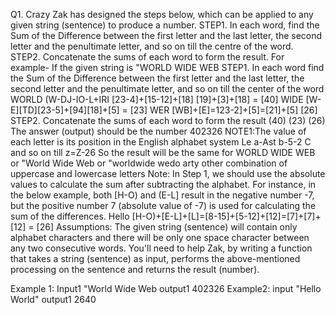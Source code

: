 Q1. Crazy Zak has designed the steps below, which can be applied to any given string (sentence) to produce a number.
STEP1. In each word, find the Sum of the Difference between the first letter and the last letter, the second letter and the penultimate letter, and so on till the centre of the word.
STEP2. Concatenate the sums of each word to form the result.
For example-
If the given string is "WORLD WIDE WEB
STEP1. In each word find the Sum of the Difference between the first letter and the last letter, the second letter and the penultimate letter, and so on till the center of the word
WORLD (W-DJ-IO-L+IRI [23-4]+[15-12]+[18] [19]+[3]+[18] = [40]
WIDE [W-E][TD][23-5]+[94][18]+[5] = [23] WER [WB]+[E]=123-2]+[5]=[21]+[5] [26]
STEP2. Concatenate the sums of each word to form the result
(40) (23) (26)
The answer (output) should be the number 402326
NOTE1:The value of each letter is its position in the English alphabet system Le a-Ast b-5-2 C and so on till z=Z-26
So the result will be the same for WORLD WIDE WEB or "World Wide Web or "worldwide wedo arty other combination of uppercase and lowercase letters 
Note: In Step 1, we should use the absolute values to calculate the sum after subtracting the alphabet. For instance, in the below example, both [H-O) and (E-L] result in the negative number -7, but the positive number 7 (absolute value of -7) is used for calculating the sum of the differences. Hello [H-O)+[E-L]+[L]=[8-15]+[5-12]+[12]=[7]+[7]+[12] = [26]
Assumptions: The given string (sentence) will contain only alphabet characters and there will be only one space character between any two consecutive words.
You'll need to help Zak, by writing a function that takes a string (sentence) as input, performs the above-mentioned processing on the sentence and returns the result (number).

Example 1:
Input1 "World Wide Web 
output1 402326
Example2:
input "Hello World"
output1 2640 
